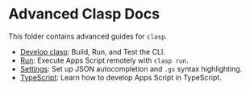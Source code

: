 # Advanced Clasp Docs

This folder contains advanced guides for `clasp`.

- [Develop clasp](/docs/develop.md): Build, Run, and Test the CLI.
- [Run](/docs/run.md): Execute Apps Script remotely with `clasp run`.
- [Settings](/docs/settings.md): Set up JSON autocompletion and `.gs` syntax highlighting.
- [TypeScript](/docs/typescript.md): Learn how to develop Apps Script in TypeScript.
